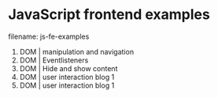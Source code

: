 # JavaScript frontend examples

filename: js-fe-examples

1. DOM | manipulation and navigation
2. DOM | Eventlisteners
3. DOM | Hide and show content
4. DOM | user interaction blog 1
5. DOM | user interaction blog 1
